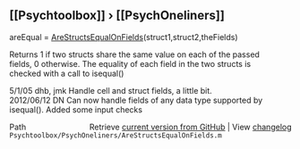 ## [[Psychtoolbox]] &#8250; [[PsychOneliners]]

areEqual = [AreStructsEqualOnFields](AreStructsEqualOnFields)(struct1,struct2,theFields)  
  
Returns 1 if two structs share the same value on each of the passed  
fields, 0 otherwise.  The equality of each field in the two structs is  
checked with a call to isequal()  
  
5/1/05     dhb, jmk   Handle cell and struct fields, a little bit.  
2012/06/12 DN         Can now handle fields of any data type supported by  
                      isequal(). Added some input checks  




<div class="code_header" style="text-align:right;">
  <span style="float:left;">Path&nbsp;&nbsp;</span> <span class="counter">Retrieve <a href=
  "https://raw.github.com/Psychtoolbox-3/Psychtoolbox-3/beta/Psychtoolbox/PsychOneliners/AreStructsEqualOnFields.m">current version from GitHub</a> | View <a href=
  "https://github.com/Psychtoolbox-3/Psychtoolbox-3/commits/beta/Psychtoolbox/PsychOneliners/AreStructsEqualOnFields.m">changelog</a></span>
</div>
<div class="code">
  <code>Psychtoolbox/PsychOneliners/AreStructsEqualOnFields.m</code>
</div>

